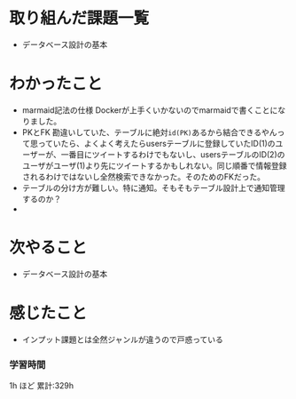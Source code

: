 # 取り組んだ課題一覧
- データベース設計の基本
# わかったこと
- marmaid記法の仕様
  Dockerが上手くいかないのでmarmaidで書くことになりました。
- PKとFK
  勘違いしていた、テーブルに絶対`id(PK)`あるから結合できるやんって思っていたら、よくよく考えたらusersテーブルに登録していたID(1)のユーザーが、一番目にツイートするわけでもないし、usersテーブルのID(2)のユーザがユーザ(1)より先にツイートするかもしれない。同じ順番で情報登録されるわけではないし全然検索できなかった。そのためのFKだった。
- テーブルの分け方が難しい。特に通知。そもそもテーブル設計上で通知管理するのか？
- 
# 次やること
- データベース設計の基本
# 感じたこと
- インプット課題とは全然ジャンルが違うので戸惑っている
### 学習時間

1h ほど
累計:329h



